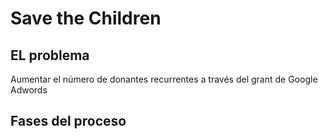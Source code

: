 # Save the Children

## EL problema
Aumentar el número de donantes recurrentes a través del grant de Google Adwords

## Fases del proceso
